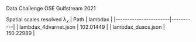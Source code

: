 Data Challenge OSE Gulfstream 2021

Spatial scales resolved $\lambda_x$
| Path                  | lambdax   |
|-----------------------|-----------|
| lambdax_4dvarnet.json | 102.01449 |
| lambdax_duacs.json    | 150.22989 |

